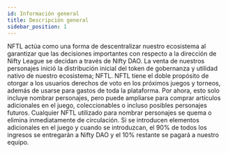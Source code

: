 ```yaml
---
id: Información general
title: Descripción general
sidebar_position: 1
---
```


NFTL actúa como una forma de descentralizar nuestro ecosistema al garantizar que las decisiones importantes con respecto a la dirección de Nifty League se decidan a través de Nifty DAO. La venta de nuestros personajes inició la distribución inicial del token de gobernanza y utilidad nativo de nuestro ecosistema; NFTL. NFTL tiene el doble propósito de otorgar a los usuarios derechos de voto en los próximos juegos y torneos, además de usarse para gastos de toda la plataforma. Por ahora, esto solo incluye nombrar personajes, pero puede ampliarse para comprar artículos adicionales en el juego, coleccionables o incluso posibles personajes futuros. Cualquier NFTL utilizado para nombrar personajes se quema o elimina inmediatamente de circulación. Si se introducen elementos adicionales en el juego y cuando se introduzcan, el 90% de todos los ingresos se entregarán a Nifty DAO y el 10% restante se pagará a nuestro equipo.
